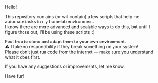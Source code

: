 Hello!

This repository contains (or will contain) a few scripts that help me automate tasks in my homelab environment.  
I know there are more advanced and scalable ways to do this, but until I figure those out, I’ll be using these scripts. :)

Feel free to clone and adapt them to your own environment.  
⚠️ I take no responsibility if they break something on your system!  
Please don’t just run code from the internet — make sure you understand what it does first.

If you have any suggestions or improvements, let me know.

Have fun!

